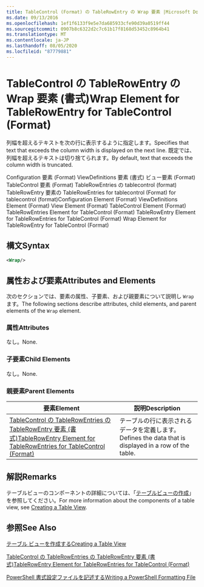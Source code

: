 ```yaml
---
title: TableControl (Format) の TableRowEntry の Wrap 要素 |Microsoft Docs
ms.date: 09/13/2016
ms.openlocfilehash: 1ef1f6133f9e5e7da685933cfe90d39a0519ff44
ms.sourcegitcommit: 0907b8c6322d2c7c61b17f8168d53452c8964b41
ms.translationtype: MT
ms.contentlocale: ja-JP
ms.lasthandoff: 08/05/2020
ms.locfileid: "87779881"
---
```

# <a name="wrap-element-for-tablerowentry-for-tablecontrol--format"></a><span data-ttu-id="06fca-102">TableControl の TableRowEntry の Wrap 要素 (書式)</span><span class="sxs-lookup"><span data-stu-id="06fca-102">Wrap Element for TableRowEntry for TableControl  (Format)</span></span>

<span data-ttu-id="06fca-103">列幅を超えるテキストを次の行に表示するように指定します。</span><span class="sxs-lookup"><span data-stu-id="06fca-103">Specifies that text that exceeds the column width is displayed on the next line.</span></span> <span data-ttu-id="06fca-104">既定では、列幅を超えるテキストは切り捨てられます。</span><span class="sxs-lookup"><span data-stu-id="06fca-104">By default, text that exceeds the column width is truncated.</span></span>

<span data-ttu-id="06fca-105">Configuration 要素 (Format) ViewDefinitions 要素 (書式) ビュー要素 (Format) TableControl 要素 (Format) TableRowEntries の tablecontrol (format) TableRowEntry 要素の TableRowEntries for tablecontrol (Format) for tablecontrol (format)</span><span class="sxs-lookup"><span data-stu-id="06fca-105">Configuration Element (Format) ViewDefinitions Element (Format) View Element (Format) TableControl Element (Format) TableRowEntries Element for TableControl (Format) TableRowEntry Element for TableRowEntries for TableControl (Format) Wrap Element for TableRowEntry for TableControl (Format)</span></span>

## <a name="syntax"></a><span data-ttu-id="06fca-106">構文</span><span class="sxs-lookup"><span data-stu-id="06fca-106">Syntax</span></span>

```xml
<Wrap/>
```

## <a name="attributes-and-elements"></a><span data-ttu-id="06fca-107">属性および要素</span><span class="sxs-lookup"><span data-stu-id="06fca-107">Attributes and Elements</span></span>

<span data-ttu-id="06fca-108">次のセクションでは、要素の属性、子要素、および親要素について説明し `Wrap` ます。</span><span class="sxs-lookup"><span data-stu-id="06fca-108">The following sections describe attributes, child elements, and parent elements of the `Wrap` element.</span></span>

### <a name="attributes"></a><span data-ttu-id="06fca-109">属性</span><span class="sxs-lookup"><span data-stu-id="06fca-109">Attributes</span></span>

<span data-ttu-id="06fca-110">なし。</span><span class="sxs-lookup"><span data-stu-id="06fca-110">None.</span></span>

### <a name="child-elements"></a><span data-ttu-id="06fca-111">子要素</span><span class="sxs-lookup"><span data-stu-id="06fca-111">Child Elements</span></span>

<span data-ttu-id="06fca-112">なし。</span><span class="sxs-lookup"><span data-stu-id="06fca-112">None.</span></span>

### <a name="parent-elements"></a><span data-ttu-id="06fca-113">親要素</span><span class="sxs-lookup"><span data-stu-id="06fca-113">Parent Elements</span></span>

|<span data-ttu-id="06fca-114">要素</span><span class="sxs-lookup"><span data-stu-id="06fca-114">Element</span></span>|<span data-ttu-id="06fca-115">説明</span><span class="sxs-lookup"><span data-stu-id="06fca-115">Description</span></span>|
|-------------|-----------------|
|[<span data-ttu-id="06fca-116">TableControl の TableRowEntries の TableRowEntry 要素 (書式)</span><span class="sxs-lookup"><span data-stu-id="06fca-116">TableRowEntry Element for TableRowEntries for TableControl (Format)</span></span>](./tablerowentry-element-for-tablerowentries-for-tablecontrol-format.md)|<span data-ttu-id="06fca-117">テーブルの行に表示されるデータを定義します。</span><span class="sxs-lookup"><span data-stu-id="06fca-117">Defines the data that is displayed in a row of the table.</span></span>|

## <a name="remarks"></a><span data-ttu-id="06fca-118">解説</span><span class="sxs-lookup"><span data-stu-id="06fca-118">Remarks</span></span>

<span data-ttu-id="06fca-119">テーブルビューのコンポーネントの詳細については、「[テーブルビューの作成](./creating-a-table-view.md)」を参照してください。</span><span class="sxs-lookup"><span data-stu-id="06fca-119">For more information about the components of a table view, see [Creating a Table View](./creating-a-table-view.md).</span></span>

## <a name="see-also"></a><span data-ttu-id="06fca-120">参照</span><span class="sxs-lookup"><span data-stu-id="06fca-120">See Also</span></span>

[<span data-ttu-id="06fca-121">テーブル ビューを作成する</span><span class="sxs-lookup"><span data-stu-id="06fca-121">Creating a Table View</span></span>](./creating-a-table-view.md)

[<span data-ttu-id="06fca-122">TableControl の TableRowEntries の TableRowEntry 要素 (書式)</span><span class="sxs-lookup"><span data-stu-id="06fca-122">TableRowEntry Element for TableRowEntries for TableControl (Format)</span></span>](./tablerowentry-element-for-tablerowentries-for-tablecontrol-format.md)

[<span data-ttu-id="06fca-123">PowerShell 書式設定ファイルを記述する</span><span class="sxs-lookup"><span data-stu-id="06fca-123">Writing a PowerShell Formatting File</span></span>](./writing-a-powershell-formatting-file.md)
